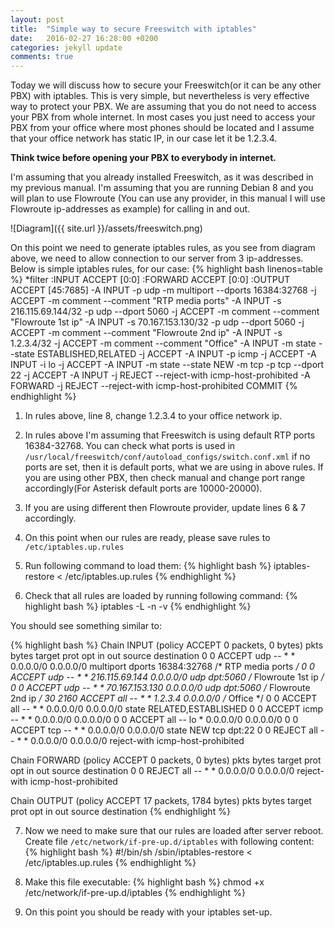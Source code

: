 ```yaml
---
layout: post
title:  "Simple way to secure Freeswitch with iptables"
date:   2016-02-27 16:28:00 +0200
categories: jekyll update
comments: true
---
```

Today we will discuss how to secure your Freeswitch(or it can be any other PBX) with iptables. This is very simple, but nevertheless is very effective way to protect your PBX. 
We are assuming that you do not need to access your PBX from whole internet. In most cases you just need to access your PBX from your office 
where most phones should be located and I assume that your office network has static IP, in our case let it be 1.2.3.4.

**Think twice before opening your PBX to everybody in internet.**

I'm assuming that you already installed Freeswitch, as it was described in my previous manual.
I'm assuming that you are running Debian 8 and you will plan to use Flowroute
(You can use any provider, in this manual I will use Flowroute ip-addresses as example) for calling in and out.

![Diagram]({{ site.url }}/assets/freeswitch.png)

On this point we need to generate iptables rules, as you see from diagram above, we need to allow connection to our server from 3 ip-addresses. 
Below is simple iptables rules, for our case:
{% highlight bash linenos=table %}
*filter
:INPUT ACCEPT [0:0]
:FORWARD ACCEPT [0:0]
:OUTPUT ACCEPT [45:7685]
-A INPUT -p udp -m multiport --dports 16384:32768 -j ACCEPT -m comment --comment "RTP media ports"
-A INPUT -s 216.115.69.144/32 -p udp --dport 5060 -j ACCEPT -m comment --comment "Flowroute 1st ip"
-A INPUT -s 70.167.153.130/32 -p udp --dport 5060 -j ACCEPT -m comment --comment "Flowroute 2nd ip"
-A INPUT -s 1.2.3.4/32 -j ACCEPT -m comment --comment "Office"
-A INPUT -m state --state ESTABLISHED,RELATED -j ACCEPT
-A INPUT -p icmp -j ACCEPT
-A INPUT -i lo -j ACCEPT
-A INPUT -m state --state NEW -m tcp -p tcp --dport 22 -j ACCEPT
-A INPUT -j REJECT --reject-with icmp-host-prohibited
-A FORWARD -j REJECT --reject-with icmp-host-prohibited
COMMIT
{% endhighlight %}

1) In rules above, line 8, change 1.2.3.4 to your office network ip.

2) In rules above I'm assuming that Freeswitch is using default RTP ports 16384-32768. You can check what ports is used in 
`/usr/local/freeswitch/conf/autoload_configs/switch.conf.xml` if no ports are set, then it is default ports, what we are using in above rules. 
If you are using other PBX, then check manual and change port range accordingly(For Asterisk default ports are 10000-20000).

3) If you are using different then Flowroute provider, update lines 6 & 7 accordingly.

4) On this point when our rules are ready, please save rules to `/etc/iptables.up.rules`

5) Run following command to load them:
{% highlight bash %}
iptables-restore < /etc/iptables.up.rules
{% endhighlight %}

6) Check that all rules are loaded by running following command:
{% highlight bash %}
iptables -L -n -v
{% endhighlight %}

You should see something similar to:

{% highlight bash %}
Chain INPUT (policy ACCEPT 0 packets, 0 bytes)
 pkts bytes target     prot opt in     out     source               destination
    0     0 ACCEPT     udp  --  *      *       0.0.0.0/0            0.0.0.0/0            multiport dports 16384:32768 /* RTP media ports */
    0     0 ACCEPT     udp  --  *      *       216.115.69.144       0.0.0.0/0            udp dpt:5060 /* Flowroute 1st ip */
    0     0 ACCEPT     udp  --  *      *       70.167.153.130       0.0.0.0/0            udp dpt:5060 /* Flowroute 2nd ip */
   30  2160 ACCEPT     all  --  *      *       1.2.3.4              0.0.0.0/0            /* Office */
    0     0 ACCEPT     all  --  *      *       0.0.0.0/0            0.0.0.0/0            state RELATED,ESTABLISHED
    0     0 ACCEPT     icmp --  *      *       0.0.0.0/0            0.0.0.0/0
    0     0 ACCEPT     all  --  lo     *       0.0.0.0/0            0.0.0.0/0
    0     0 ACCEPT     tcp  --  *      *       0.0.0.0/0            0.0.0.0/0            state NEW tcp dpt:22
    0     0 REJECT     all  --  *      *       0.0.0.0/0            0.0.0.0/0            reject-with icmp-host-prohibited

Chain FORWARD (policy ACCEPT 0 packets, 0 bytes)
 pkts bytes target     prot opt in     out     source               destination
    0     0 REJECT     all  --  *      *       0.0.0.0/0            0.0.0.0/0            reject-with icmp-host-prohibited

Chain OUTPUT (policy ACCEPT 17 packets, 1784 bytes)
 pkts bytes target     prot opt in     out     source               destination
{% endhighlight %}

7) Now we need to make sure that our rules are loaded after server reboot. Create file `/etc/network/if-pre-up.d/iptables` with following content:
{% highlight bash %}
#!/bin/sh
/sbin/iptables-restore < /etc/iptables.up.rules
{% endhighlight %}

8) Make this file executable:
{% highlight bash %}
chmod +x /etc/network/if-pre-up.d/iptables
{% endhighlight %}

9) On this point you should be ready with your iptables set-up.
